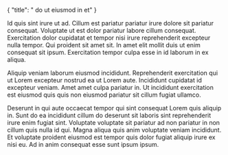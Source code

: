 {
  "title": " do ut eiusmod in et"
}

Id quis sint irure ut ad. Cillum est pariatur pariatur irure dolore sit pariatur consequat. Voluptate ut est dolor pariatur labore cillum consequat. Exercitation dolor cupidatat et tempor nisi irure reprehenderit excepteur nulla tempor. Qui proident sit amet sit. In amet elit mollit duis ut enim consequat sit ipsum. Exercitation tempor culpa esse in id laborum in ex aliqua.

Aliquip veniam laborum eiusmod incididunt. Reprehenderit exercitation qui ut Lorem excepteur nostrud ea ut Lorem aute. Incididunt cupidatat id excepteur veniam. Amet amet culpa pariatur in. Ut incididunt exercitation est eiusmod quis quis non eiusmod pariatur sit cillum fugiat ullamco.

Deserunt in qui aute occaecat tempor qui sint consequat Lorem quis aliquip in. Sunt do ea incididunt cillum do deserunt sit laboris sint reprehenderit irure enim fugiat sint. Voluptate voluptate sit pariatur ad non pariatur in non cillum quis nulla id qui. Magna aliqua quis anim voluptate veniam incididunt. Et voluptate proident eiusmod est tempor quis dolor fugiat aliquip irure ex nisi eu. Ad in anim consequat esse sunt ipsum ipsum.